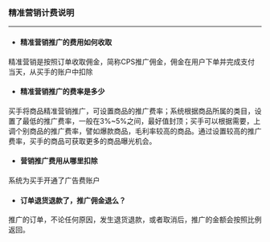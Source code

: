 ### 精准营销计费说明

---

* #### 精准营销推广的费用如何收取

精准营销是按照订单收取佣金，简称CPS推广佣金，佣金在用户下单并完成支付当天，从买手的账户中扣除

* #### 精准营销推广的费率是多少

买手将商品精准营销推广，可设置商品的推广费率；系统根据商品所属的类目，设置了最低的推广费率，一般在3%~5%之间，最好值封顶；买手可以根据需要，上调个别商品的推广费率，譬如爆款商品，毛利率较高的商品。通过设置较高的推广费率，买手的商品可获取更多的商品曝光机会。

* #### 营销推广费用从哪里扣除

系统为买手开通了广告费账户

* #### 订单退货退款了，推广佣金退么？

推广的订单，不论任何原因，发生退货退款，或者取消后，推广的金额会按照比例返回。

